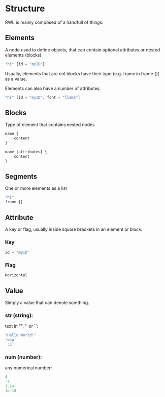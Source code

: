 # Structure

RWL is mainly composed of a handfull of things:

## Elements

A node used to define objects, that can contain optional attributes or nested elements (blocks)

```js
"hi" [id = "myID"]
```

Usually, elements that are not blocks have their type (e.g. frame in frame {}) as a value.

Elements can also have a number of attributes.

```js
"hi" [id = "myID", font = "llama"]
```

## Blocks

Type of element that contains nested nodes

```js
name {
    content
}
```

```javascript
name [attributes] {
    content
}
```

## Segments

One or more elements as a list

```js
"hi",
frame {}
```

## Attribute

A key or flag, usually inside square brackets in an element or block.

### Key

```js
id = "myID"
```

### Flag

```js
Horizontal
```

## Value

Simply a value that can denote somthing.

### str (string):

text in "", '' or \`\`:

```js
"Hello World!"
'wow'
`:3`
```

### num (number):

any numerical number:

```js
4
-7
3.14
1e-18
```
